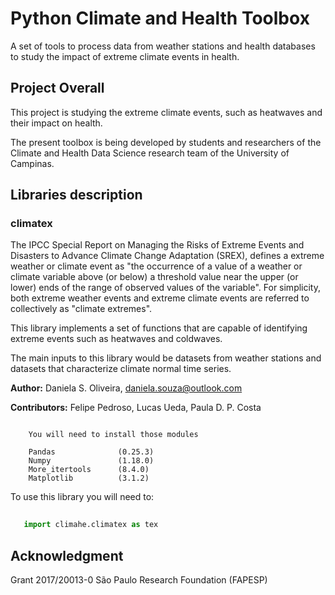 # Python Climate and Health Toolbox

A set of tools to process data from weather stations and health databases to study the impact of extreme climate events in health.

## Project Overall

This project is studying the extreme climate events, such as heatwaves and their impact on health.

The present toolbox is being developed by students and researchers of the Climate and Health Data Science research team of the University of Campinas.

## Libraries description

### climatex

The IPCC Special Report on Managing the Risks of Extreme Events and Disasters to Advance Climate Change Adaptation (SREX), defines a extreme weather or climate event as "the occurrence of a value of a weather or climate variable above (or below) a threshold value near the upper (or lower) ends of the range of observed values of the variable". For simplicity, both extreme weather events and extreme climate events are referred to collectively as "climate extremes". 

This library implements a set of functions that are capable of identifying extreme events such as heatwaves and coldwaves.

The main inputs to this library would be datasets from weather stations and datasets that characterize climate normal time series.

**Author:** Daniela S. Oliveira, daniela.souza@outlook.com

**Contributors:** Felipe Pedroso, Lucas Ueda, Paula D. P. Costa

```

    You will need to install those modules
    
    Pandas              (0.25.3)
    Numpy               (1.18.0)
    More_itertools      (8.4.0)
    Matplotlib          (3.1.2)
```
To use this library you will need to:

```python
   
   import climahe.climatex as tex
```
## Acknowledgment

Grant 2017/20013-0 São Paulo Research Foundation (FAPESP)
   
